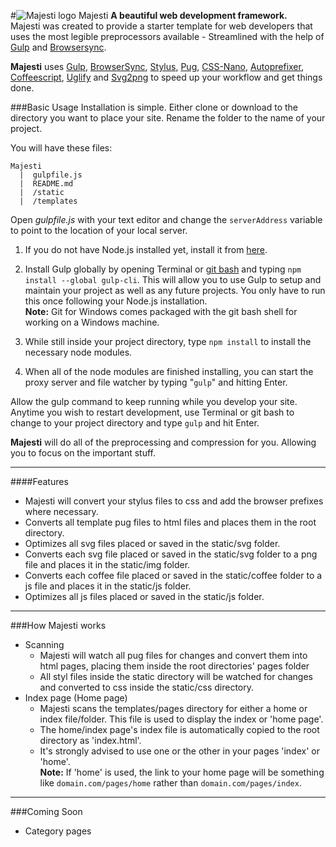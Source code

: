 [logo]: https://camo.githubusercontent.com/ee2eeb9e563705d6cd4966748fafdf34ce8143a6/68747470733a2f2f7333322e706f7374696d672e6f72672f77696b7169727439312f6d616a657374695f6c6f676f2e706e67

#![Majesti logo][logo] Majesti
__A beautiful web development framework.__  
Majesti was created to provide a starter template for web developers that uses the most legible preprocessors available - Streamlined with the help of [Gulp](http://gulpjs.com) and [Browsersync](https://www.browsersync.io).

**Majesti** uses [Gulp](), [BrowserSync](), [Stylus](http://stylus-lang.com), [Pug](http://jade-lang.com), [CSS-Nano](http://cssnano.co), [Autoprefixer](https://github.com/postcss/autoprefixer), [Coffeescript](http://coffeescript.org/), [Uglify](https://github.com/mishoo/UglifyJS) and [Svg2png](https://github.com/domenic/svg2png) to speed up your workflow and get things done.

###Basic Usage
Installation is simple. Either clone or download to the directory you want to place your site. Rename the folder to the name of your project.

You will have these files:
```
Majesti
  |  gulpfile.js
  |  README.md
  |  /static
  |  /templates
```
Open _gulpfile.js_ with your text editor and change the ``serverAddress`` variable to point to the location of your local server.

1. If you do not have Node.js installed yet, install it from [here](https://nodejs.org/en).

2. Install Gulp globally by opening Terminal or [git bash](https://git-scm.com/downloads) and typing ``npm install --global gulp-cli``. This will allow you to use Gulp to setup and maintain your project as well as any future projects. You only have to run this once following your Node.js installation.  
**Note:** Git for Windows comes packaged with the git bash shell for working on a Windows machine.

3. While still inside your project directory, type ``npm install`` to install the necessary node modules.

4. When all of the node modules are finished installing, you can start the proxy server and file watcher by typing "``gulp``" and hitting Enter.

Allow the gulp command to keep running while you develop your site.  
Anytime you wish to restart development, use Terminal or git bash to change to your project directory and type ``gulp`` and hit Enter.

**Majesti** will do all of the preprocessing and compression for you. Allowing you to focus on the important stuff.
___
####Features
- Majesti will convert your stylus files to css and add the browser prefixes where necessary.
- Converts all template pug files to html files and places them in the root directory.
- Optimizes all svg files placed or saved in the static/svg folder.
- Converts each svg file placed or saved in the static/svg folder to a png file and places it in the static/img folder.
- Converts each coffee file placed or saved in the static/coffee folder to a js file and places it in the static/js folder.
- Optimizes all js files placed or saved in the static/js folder.
___
###How Majesti works
- Scanning
  - Majesti will watch all pug files for changes and convert them into html pages, placing them inside the root directories' pages folder
  - All styl files inside the static directory will be watched for changes and converted to css inside the static/css directory.
- Index page (Home page)
  - Majesti scans the templates/pages directory for either a home or index file/folder. This file is used to display the index or 'home page'.
  - The home/index page's index file is automatically copied to the root directory as 'index.html'.
  - It's strongly advised to use one or the other in your pages 'index' or 'home'.  
    **Note:** If 'home' is used, the link to your home page will be something like ``domain.com/pages/home`` rather than ``domain.com/pages/index``.
    
___
###Coming Soon
- Category pages